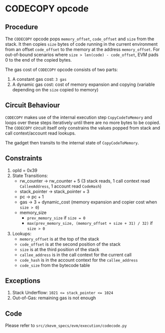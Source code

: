 # CODECOPY opcode

## Procedure

The `CODECOPY` opcode pops `memory_offset`, `code_offset` and `size` from the stack.
It then copies `size` bytes of code running in the current environment from an offset `code_offset` to the memory at the address `memory_offset`. For out-of-bound scenarios where `size > len(code) - code_offset`, EVM pads 0 to the end of the copied bytes.

The gas cost of `CODECOPY` opcode consists of two parts:

1. A constant gas cost: `3 gas`
2. A dynamic gas cost: cost of memory expansion and copying (variable depending on the `size` copied to memory)

## Circuit Behaviour

`CODECOPY` makes use of the internal execution step `CopyCodeToMemory` and loops over these steps iteratively until there are no more bytes to be copied. The `CODECOPY` circuit itself only constrains the values popped from stack and call context/account read lookups.

The gadget then transits to the internal state of `CopyCodeToMemory`.

## Constraints

1. opId = 0x39
2. State Transitions:
   - rw_counter -> rw_counter + 5 (3 stack reads, 1 call context read `CalleeAddress`, 1 account read `CodeHash`)
   - stack_pointer -> stack_pointer + 3
   - pc -> pc + 1
   - gas -> 3 + dynamic_cost (memory expansion and copier cost when `size > 0`)
   - memory_size
     - `prev_memory_size` if `size = 0`
     - `max(prev_memory_size, (memory_offset + size + 31) / 32)` if `size > 0`
3. Lookups:
   - `memory_offset` is at the top of the stack
   - `code_offset` is at the second position of the stack
   - `size` is at the third position of the stack
   - `callee_address` is in the call context for the current call
   - `code_hash` is in the account context for the `callee_address`
   - `code_size` from the bytecode table

## Exceptions

1. Stack Underflow: `1021 <= stack_pointer <= 1024`
2. Out-of-Gas: remaining gas is not enough

## Code

Please refer to `src/zkevm_specs/evm/execution/codecode.py`
